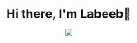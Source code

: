 <body>
  <div align="center">
    <h1> Hi there, I'm Labeeb👋<a href="#"></h1>
  </div>
<p align="center">
  <a href="https://github.com/labeebmnb"><img src="https://readme-typing-svg.herokuapp.com?lines=Software+Engineer+Student;Programmer;Cyber+Expert;&center=true&width=500&height=50"></a>
